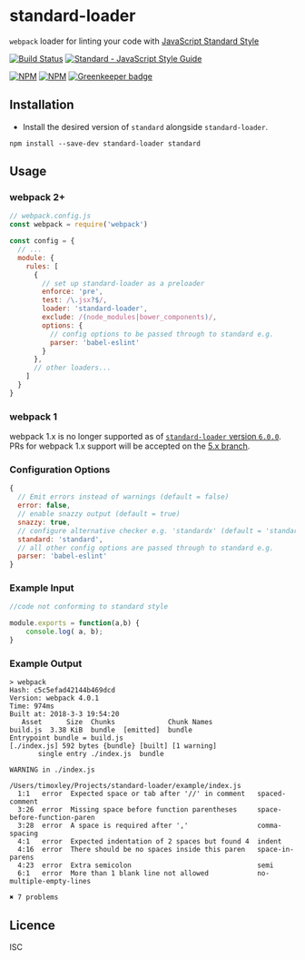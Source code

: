 # standard-loader

`webpack` loader for linting your code with [JavaScript Standard Style](https://github.com/standard/standard)

[![Build Status](https://travis-ci.org/standard/standard-loader.png?branch=master)](https://travis-ci.org/standard/standard-loader)
[![Standard - JavaScript Style Guide](https://img.shields.io/badge/code_style-standard-brightgreen.svg)](http://standardjs.com/)

[![NPM](https://nodei.co/npm/standard-loader.png?downloads=true)](https://nodei.co/npm/standard-loader/)
[![NPM](https://nodei.co/npm-dl/standard-loader.png?months=3&height=2)](https://nodei.co/npm/standard-loader/) [![Greenkeeper badge](https://badges.greenkeeper.io/standard/standard-loader.svg)](https://greenkeeper.io/)

## Installation

* Install the desired version of `standard` alongside `standard-loader`.

```
npm install --save-dev standard-loader standard
```

## Usage

### webpack 2+

```js
// webpack.config.js
const webpack = require('webpack')

const config = {
  // ...
  module: {
    rules: [
      {
        // set up standard-loader as a preloader
        enforce: 'pre',
        test: /\.jsx?$/,
        loader: 'standard-loader',
        exclude: /(node_modules|bower_components)/,
        options: {
          // config options to be passed through to standard e.g.
          parser: 'babel-eslint'
        }
      },
      // other loaders...
    ]
  }
}

```

### webpack 1

webpack 1.x is no longer supported as of [`standard-loader` version `6.0.0`](https://github.com/standard/standard-loader/compare/5.0.0...6.0.0).  PRs for webpack 1.x support will be accepted on the [5.x branch](https://github.com/standard/standard-loader/tree/5.x).

### Configuration Options

```js
{
  // Emit errors instead of warnings (default = false)
  error: false,
  // enable snazzy output (default = true)
  snazzy: true,
  // configure alternative checker e.g. 'standardx' (default = 'standard')
  standard: 'standard',
  // all other config options are passed through to standard e.g.
  parser: 'babel-eslint'
}
```

### Example Input

```js
//code not conforming to standard style

module.exports = function(a,b) {
    console.log( a, b);
}

```

### Example Output

```
> webpack
Hash: c5c5efad42144b469dcd
Version: webpack 4.0.1
Time: 974ms
Built at: 2018-3-3 19:54:20
   Asset      Size  Chunks             Chunk Names
build.js  3.38 KiB  bundle  [emitted]  bundle
Entrypoint bundle = build.js
[./index.js] 592 bytes {bundle} [built] [1 warning]
       single entry ./index.js  bundle

WARNING in ./index.js

/Users/timoxley/Projects/standard-loader/example/index.js
  1:1   error  Expected space or tab after '//' in comment   spaced-comment
  3:26  error  Missing space before function parentheses     space-before-function-paren
  3:28  error  A space is required after ','                 comma-spacing
  4:1   error  Expected indentation of 2 spaces but found 4  indent
  4:16  error  There should be no spaces inside this paren   space-in-parens
  4:23  error  Extra semicolon                               semi
  6:1   error  More than 1 blank line not allowed            no-multiple-empty-lines

✖ 7 problems
```

## Licence

ISC
